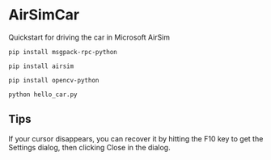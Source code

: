 # AirSimCar
Quickstart for driving the car in Microsoft AirSim

```
pip install msgpack-rpc-python

pip install airsim

pip install opencv-python

python hello_car.py
```

## Tips

If your cursor disappears, you can recover it by hitting the F10 key to get the Settings dialog,
then clicking Close in the dialog.

